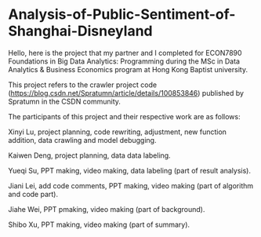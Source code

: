 # Analysis-of-Public-Sentiment-of-Shanghai-Disneyland

Hello, here is the project that my partner and I completed for ECON7890 Foundations in Big Data Analytics: Programming during the MSc in Data Analytics & Business Economics program at Hong Kong Baptist university.

This project refers to the crawler project code (https://blog.csdn.net/Spratumn/article/details/100853846) published by Spratumn in the CSDN community.

The participants of this project and their respective work are as follows:

Xinyi Lu, project planning, code rewriting, adjustment, new function addition, data crawling and model debugging.

Kaiwen Deng, project planning, data data labeling.

Yueqi Su, PPT making, video making, data labeling (part of result analysis).

Jiani Lei, add code comments, PPT making, video making (part of algorithm and code part).

Jiahe Wei, PPT pmaking, video making (part of background).

Shibo Xu, PPT making, video making (part of summary).


